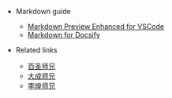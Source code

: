 - Markdown guide
    - [Markdown Preview Enhanced for VSCode](https://leetah666.github.io/Notes/mpe_guide)
    - [Markdown for Docsify](https://docsify.js.org/#/)

- Related links
    - [百圣师兄](https://hbs2000.github.io/Gpaper/#/)
    - [大成师兄](https://ligang19999.github.io/115/#/)
    - [李煌师兄](https://leetah666.github.io/Notes/#/)